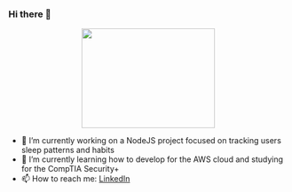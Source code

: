 ### Hi there 👋
<div id="header" align="center">
    <img src="https://media.giphy.com/media/l0HlNaQ6gWfllcjDO/giphy.gif" width="240" height="180"></img>
</div>

- 🔭 I’m currently working on a NodeJS project focused on tracking users sleep patterns and habits
- 🌱 I’m currently learning how to develop for the AWS cloud and studying for the CompTIA Security+
- 📫 How to reach me: <a href="https://www.linkedin.com/in/keith-bates-technology/" type="link" target="_blank" rel="noopener noreferrer">LinkedIn</a>


<!--
**dnerever/dnerever** is a ✨ _special_ ✨ repository because its `README.md` (this file) appears on your GitHub profile.

Here are some ideas to get you started:

- 🔭 I’m currently working on ...
- 🌱 I’m currently learning ...
- 👯 I’m looking to collaborate on ...
- 🤔 I’m looking for help with ...
- 💬 Ask me about ...
- 📫 How to reach me: ...
- 😄 Pronouns: ...
- ⚡ Fun fact: ...
-->
